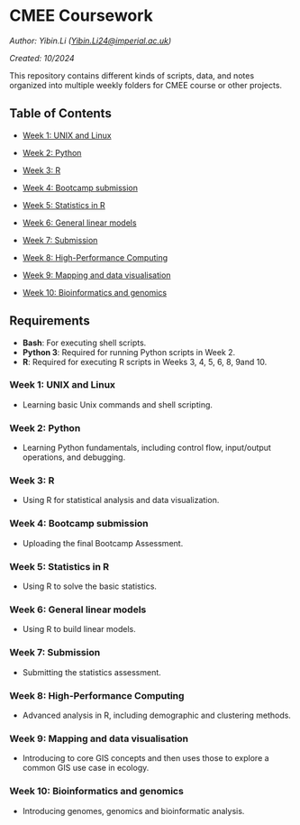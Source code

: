 # CMEE Coursework

*Author: Yibin.Li ([Yibin.Li24\@imperial.ac.uk](mailto:Yibin.Li24@imperial.ac.uk))*

*Created: 10/2024*

This repository contains different kinds of scripts, data, and notes organized into multiple weekly folders for CMEE course or other projects.


## Table of Contents

-   [Week 1: UNIX and Linux](#week-1-unix-and-linux)

-   [Week 2: Python](#week-2-python)

-   [Week 3: R](#week-3-r)

-   [Week 4: Bootcamp submission](#week-4-bootcamp-submission)

-   [Week 5: Statistics in R](#week-5-statistics-in-r)

-   [Week 6: General linear models](#week-6-general-linear-models)

-   [Week 7: Submission](#week-7-submission)

-   [Week 8: High-Performance Computing](#week-8-high-performance-computing)

-   [Week 9: Mapping and data visualisation](#week-9-mapping-and-data-visualisation)

-   [Week 10: Bioinformatics and genomics](#week-10-bioinformatics-and-genomics)

## Requirements

-   **Bash**: For executing shell scripts.
-   **Python 3**: Required for running Python scripts in Week 2.
-   **R**: Required for executing R scripts in Weeks 3, 4, 5, 6, 8, 9and 10.


### Week 1: UNIX and Linux
-   Learning basic Unix commands and shell scripting.

### Week 2: Python

-   Learning Python fundamentals, including control flow, input/output operations, and debugging.

### Week 3: R

-   Using R for statistical analysis and data visualization.

### Week 4: Bootcamp submission

-   Uploading the final Bootcamp Assessment.

### Week 5: Statistics in R

-   Using R to solve the basic statistics.

### Week 6: General linear models

-   Using R to build linear models.

### Week 7: Submission

-   Submitting the statistics assessment.

### Week 8: High-Performance Computing

-   Advanced analysis in R, including demographic and clustering methods.

### Week 9: Mapping and data visualisation

-   Introducing to core GIS concepts and then uses those to explore a common GIS use case in ecology.

### Week 10: Bioinformatics and genomics

-   Introducing genomes, genomics and bioinformatic analysis.
